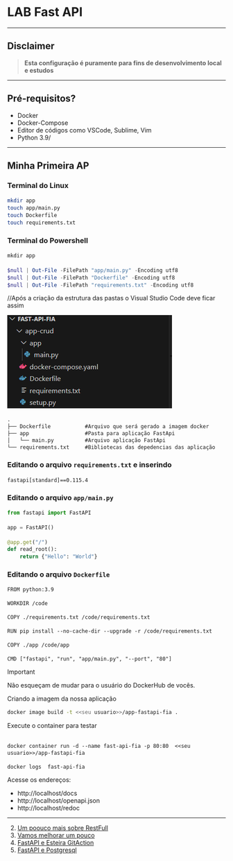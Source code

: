 # LAB Fast API
---
## Disclaimer
> **Esta configuração é puramente para fins de desenvolvimento local e estudos**
> 

---

## Pré-requisitos?
* Docker
* Docker-Compose
* Editor de códigos como VSCode, Sublime, Vim
* Python 3.9/
---

## Minha Primeira AP

 ### Terminal do Linux
```bash
mkdir app
touch app/main.py
touch Dockerfile
touch requirements.txt
```
 
 ### Terminal do Powershell
```powershell
mkdir app

$null | Out-File -FilePath "app/main.py" -Encoding utf8
$null | Out-File -FilePath "Dockerfile" -Encoding utf8
$null | Out-File -FilePath "requirements.txt" -Encoding utf8

```

//Após a criação da estrutura das pastas o Visual Studio Code deve ficar assim

![Estrutura](../../content/lab-fastapi-01.png)


```
.
├── Dockerfile           #Arquivo que será gerado a imagem docker
├── app                  #Pasta para aplicação FastApi
│   └── main.py          #Arquivo aplicação FastApi 
└── requirements.txt     #Bibliotecas das depedencias das aplicação
```

### Editando o arquivo `requirements.txt` e inserindo


```plain
fastapi[standard]==0.115.4
```

### Editando o arquivo `app/main.py`


```python
from fastapi import FastAPI

app = FastAPI()

@app.get("/")
def read_root():
    return {"Hello": "World"}

```

### Editando o arquivo `Dockerfile`

```docker
FROM python:3.9

WORKDIR /code

COPY ./requirements.txt /code/requirements.txt

RUN pip install --no-cache-dir --upgrade -r /code/requirements.txt

COPY ./app /code/app

CMD ["fastapi", "run", "app/main.py", "--port", "80"]

```

> [!IMPORTANT]
> Não esqueçam de mudar para o usuário do DockerHub de vocês.

Criando a imagem da nossa aplicação

```bash
docker image build -t <<seu usuario>>/app-fastapi-fia .

```


Execute o container para testar

```console

docker container run -d --name fast-api-fia -p 80:80  <<seu usuario>>/app-fastapi-fia

docker logs  fast-api-fia

```

Acesse os endereços:

* http://localhost/docs
* http://localhost/openapi.json
* http://localhost/redoc

---


2. [Um poouco mais sobre RestFull](../app-restfull/README.md)
3. [Vamos melhorar um pouco](../app-restfull-refactor/README.md)
4. [FastAPI e Esteira GitAction](../app-gitaction/README.md)
5. [FastAPI e Postgresql](../app-crud-db/README.md)
